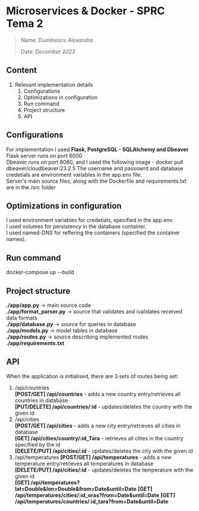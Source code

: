 # Microservices & Docker - SPRC Tema 2

> Name: *Dumitrescu Alexandra*
>
> Date: *December 2023*

## Content
<ol>
  <li>Relevant implementation details
    <ol>
      <li>Configurations</li>
      <li>Optimizations in configuration</li>
      <li>Run command</li>
      <li>Project structure</li>
      <li>API</li>    
    </ol>
  </li>
</ol>

## Configurations
For implementation I used **Flask, PostgreSQL - SQLAlchemy and Dbeaver**  
Flask server runs on port 6000  
Dbeaver runs on port 8080, and I used the following image - docker pull dbeaver/cloudbeaver:23.2.5
The username and passowrd and database credetials are environment variables in the app.env file.  
Server's main source files, along with the Dockerfile and requirements.txt are in the /src folder  


## Optimizations in configuration
I used environment variables for credetials, specified in the app.env.  
I used volumes for persistency in the database container.  
I used named-DNS for reffering the containers (specified the container names).

## Run command
docker-compose up --build  

## Project structure
**./app/app.py**      -> main source code  
**./app/format_parser.py**   -> source that validates and ivalidates received data formats  
**./app/database.py**   -> source for queries in database  
**./app/models.py** -> model tables in database  
**./app/routes.py** -> source describing implemented routes  
**./app/requirements.txt**  



## API  
When the application is initialised, there are 3 sets of routes being set:
1. /api/countries  
  **[POST/GET]    /api/countries**      - adds a new country entry/retrieves all countries in database     
  **[PUT/DELETE]  /api/countries/:id**  - updates/deletes the country with the given id  
2. /api/cities  
  **[POST/GET]    /api/cities**         - adds a new city entry/retrieves all cities in database     
  **[GET]         /api/cities/country/:id_Tara**   - retrieves all cities in the country specified by the id  
  **[DELETE/PUT]  /api/cities/:id**     - updates/deletes the city with the given id  
3. /api/temperatures
  **[POST/GET]    /api/temperatures**      - adds a new temperature entry/retrieves all temperatures in database  
  **[DELETE/PUT]  /api/cities/:id**        - updates/deletes the temperature with the given id  
  **[GET] /api/temperatures?lat=Double&lon=Double&from=Date&until=Date**
  **[GET] /api/temperatures/cities/:id_oras?from=Date&until=Date**
  **[GET] /api/temperatures/countries/:id_tara?from=Date&until=Date**